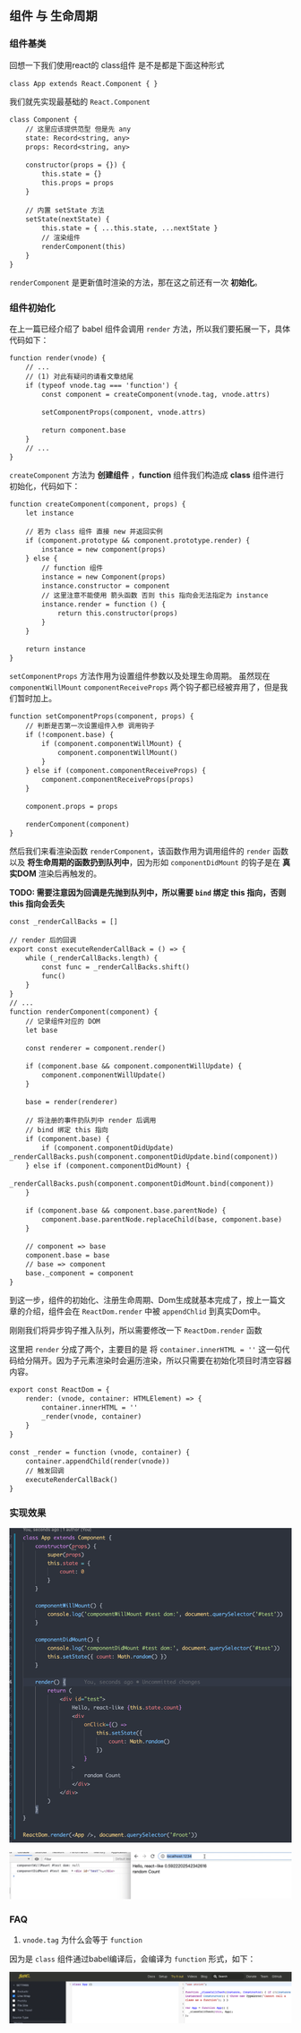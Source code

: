 ## 组件 与 生命周期

### 组件基类

回想一下我们使用react的 class组件 是不是都是下面这种形式

`class App extends React.Component { }`

我们就先实现最基础的 `React.Component`

```tsx 
class Component {
    // 这里应该提供范型 但是先 any
    state: Record<string, any>
    props: Record<string, any>

    constructor(props = {}) {
        this.state = {}
        this.props = props
    }

    // 内置 setState 方法
    setState(nextState) {
        this.state = { ...this.state, ...nextState }
        // 渲染组件
        renderComponent(this)
    }
}
```

`renderComponent` 是更新值时渲染的方法，那在这之前还有一次 **初始化**。

### 组件初始化

在上一篇已经介绍了 babel 组件会调用 `render` 方法，所以我们要拓展一下，具体代码如下：

```tsx 
function render(vnode) {
    // ...
    // (1) 对此有疑问的请看文章结尾
    if (typeof vnode.tag === 'function') {
        const component = createComponent(vnode.tag, vnode.attrs)

        setComponentProps(component, vnode.attrs)

        return component.base
    }
    // ...
}
```

`createComponent` 方法为 **创建组件** ，**function** 组件我们构造成 **class** 组件进行初始化，代码如下：
```tsx
function createComponent(component, props) {
    let instance

    // 若为 class 组件 直接 new 并返回实例
    if (component.prototype && component.prototype.render) {
        instance = new component(props)
    } else {
        // function 组件
        instance = new Component(props)
        instance.constructor = component
        // 这里注意不能使用 箭头函数 否则 this 指向会无法指定为 instance
        instance.render = function () {
            return this.constructor(props)
        }
    }

    return instance
}
```

`setComponentProps` 方法作用为设置组件参数以及处理生命周期。
虽然现在 `componentWillMount` `componentReceiveProps` 两个钩子都已经被弃用了，但是我们暂时加上。

```tsx
function setComponentProps(component, props) {
    // 判断是否第一次设置组件入参 调用钩子
    if (!component.base) {
        if (component.componentWillMount) {
            component.componentWillMount()
        }
    } else if (component.componentReceiveProps) {
        component.componentReceiveProps(props)
    }

    component.props = props

    renderComponent(component)
}
```

然后我们来看渲染函数 `renderComponent`，该函数作用为调用组件的 `render` 函数 以及 **将生命周期的函数扔到队列中**，因为形如 `componentDidMount` 的钩子是在 **真实DOM** 渲染后再触发的。

**TODO: 需要注意因为回调是先抛到队列中，所以需要 `bind` 绑定 this 指向，否则 this 指向会丢失**

```tsx
const _renderCallBacks = []

// render 后的回调
export const executeRenderCallBack = () => {
    while (_renderCallBacks.length) {
        const func = _renderCallBacks.shift()
        func()
    }
}
// ...
function renderComponent(component) {
    // 记录组件对应的 DOM
    let base

    const renderer = component.render()

    if (component.base && component.componentWillUpdate) {
        component.componentWillUpdate()
    }

    base = render(renderer)

    // 将注册的事件扔队列中 render 后调用
    // bind 绑定 this 指向
    if (component.base) {
        if (component.componentDidUpdate) _renderCallBacks.push(component.componentDidUpdate.bind(component))
    } else if (component.componentDidMount) {
        _renderCallBacks.push(component.componentDidMount.bind(component))
    }

    if (component.base && component.base.parentNode) {
        component.base.parentNode.replaceChild(base, component.base)
    }

    // component => base
    component.base = base
    // base => component
    base._component = component
}
```

到这一步，组件的初始化、注册生命周期、Dom生成就基本完成了，按上一篇文章的介绍，组件会在 `ReactDom.render` 中被 `appendChlid` 到真实Dom中。

刚刚我们将异步钩子推入队列，所以需要修改一下 `ReactDom.render` 函数

这里把 `render` 分成了两个，主要目的是 将 `container.innerHTML = ''` 这一句代码给分隔开。因为子元素渲染时会遍历渲染，所以只需要在初始化项目时清空容器内容。

```tsx
export const ReactDom = {
    render: (vnode, container: HTMLElement) => {
        container.innerHTML = ''
        _render(vnode, container)
    }
}

const _render = function (vnode, container) {
    container.appendChild(render(vnode))
    // 触发回调
    executeRenderCallBack()
}
```

### 实现效果

![](https://raw.githubusercontent.com/udbbbn/Img/master/20210323145946.png)

![](https://raw.githubusercontent.com/udbbbn/Img/master/20210323145812.gif)

### FAQ
 
1. `vnode.tag` 为什么会等于 `function`

因为是 `class` 组件通过babel编译后，会编译为 `function` 形式，如下：

![](https://raw.githubusercontent.com/udbbbn/Img/master/20210323110428.png)